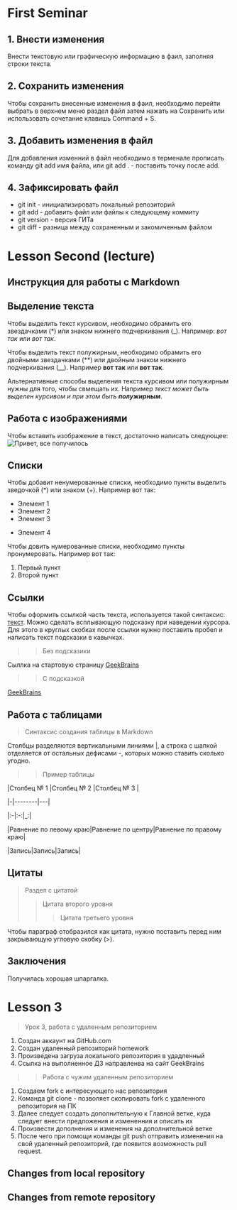 # First Seminar

## 1. Внести изменения

Внести текстовую или графическую информацию в фаил, заполняя строки текста.

## 2. Сохранить изменения 

Чтобы сохранить внесенные изменения в фаил, необходимо перейти выбрать в верхнем меню раздел файл затем нажать на Сохранить или использовать сочетание клавишь Command + S.

## 3. Добавить изменения в файл

Для добавления изменний в файл необходимо в терменале прописать команду git add имя файла, или git add . - поставить точку после add.

## 4. Зафиксировать файл

* git init - инициализировать локальный репозиторий 
* git add - добавить файл или файлы к следующему коммиту
* git version - версия ГИТа 
* git diff - разница между сохраненным и закомиченным файлом

# Lesson Second (lecture)

## Инструкция для работы с Markdown

## Выделение текста 

Чтобы выделить текст курсивом, необходимо обрамить его звездачками (*) или знаком нижнего подчеркивания (_). Например: *вот так* или _вот так_.

Чтобы выделить текст полужирным, необходимо обрамить его двойными звездачками (**) или двойным знаком нижнего подчеркивания (__). 
Например **вот так** или __вот так__.

Альтернативные способы выделения текста курсивом или полужирным нужны для того, чтобы свмещать их. Например _текст может быть выделен курсивом и при этом быть **полужирным**_.

## Работа с изображениями

Чтобы вставить изображение в текст, достаточно написать следующее:  
![Привет, все получилось](onlywe2.jpg)

## Списки

Чтобы добавит ненумерованные списки, необходимо пункты выделить зведочкой (*) или знаком (+). Например вот так: 
* Элемент 1
* Элемент 2
* Элемент 3
+ Элемент 4

Чтобы довить нумерованные списки, необходимо пункты пронумеровать. Например вот так: 
1. Первый пункт
2. Второй пункт

## Ссылки

Чтобы оформить ссылкой часть текста, используется такой синтаксис: [текст](ссылка). Можно сделать всплывающую подсказку при наведении курсора. Для этого в круглых скобках после ссылки нужно поставить пробел и написать текст подсказки в кавычках.

>> Без подсказики

Сыллка на стартовую страницу [GeekBrains](https://gb.ru)

>> С подсказкой 

[GeekBrains](https://gb.ru "Текст подсказки")

## Работа с таблицами

>Синтаксис создания таблицы в Markdown

Столбцы разделяются вертикальными линиями |, а строка с шапкой отделяется от остальных дефисами -, которых можно ставить сколько угодно.

>> Пример таблицы 

|Столбец № 1 |Столбец № 2 |Столбец № 3 | 

|-|--------|---|

|:-|:-:|_:|

|Равнение по левому краю|Равнение по центру|Равнение по правому краю|

|Запись|Запись|Запись|

## Цитаты

> Раздел с цитатой
>> Цитата второго уровня
>>> Цитата третьего уровня

Чтобы параграф отобразился как цитата, нужно поставить перед ним закрывающую угловую скобку (>).

## Заключения

Получилась хорошая шпаргалка.

# Lesson 3 

> Урок 3, работа с удаленным репозиторием

1. Создан аккаунт на GitHub.com
2. Создан удаленный репозиторий homework
3. Произведена загруза локального репозитория в удадленный
4. Ссылка на выполненное ДЗ направленва на сайт GeekBrains

>> Работа с чужим удаленным репозиторием
1. Создаем fork с интересующего нас репозитория 
2. Команда git clone - позволяет скопировать fork с удаленного репозитория на ПК 
3. Далее следует создать дополнительную к Главной ветке, куда следует внести предложения и измененния и описать их
4. Произвести дополнения и изменения на дополнительной ветке
5. После чего при помощи команды git push отправить изменения на свой удаленный репозиторий, где появится возможность pull request.

## Changes from local repository

## Changes from remote repository
